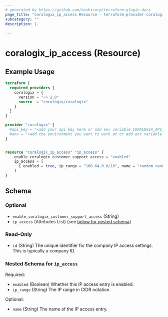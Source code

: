 ```yaml
---
# generated by https://github.com/hashicorp/terraform-plugin-docs
page_title: "coralogix_ip_access Resource - terraform-provider-coralogix"
subcategory: ""
description: |-
  
---
```


# coralogix_ip_access (Resource)



## Example Usage

```terraform
terraform {
  required_providers {
    coralogix = {
      version = "~> 2.0"
      source  = "coralogix/coralogix"
    }
  }
}

provider "coralogix" {
  #api_key = "<add your api key here or add env variable CORALOGIX_API_KEY>"
  #env = "<add the environment you want to work at or add env variable CORALOGIX_ENV>"
}


resource "coralogix_ip_access" "ip_access" {
    enable_coralogix_customer_support_access = "enabled"
    ip_access = [
      { enabled = true, ip_range = "100.64.0.0/10", name = "random range from wikipedia" }
    ]
}
```

<!-- schema generated by tfplugindocs -->
## Schema

### Optional

- `enable_coralogix_customer_support_access` (String)
- `ip_access` (Attributes List) (see [below for nested schema](#nestedatt--ip_access))

### Read-Only

- `id` (String) The unique identifier for the company IP access settings. This is typically a company ID.

<a id="nestedatt--ip_access"></a>
### Nested Schema for `ip_access`

Required:

- `enabled` (Boolean) Whether this IP access entry is enabled.
- `ip_range` (String) The IP range in CIDR notation.

Optional:

- `name` (String) The name of the IP access entry.
